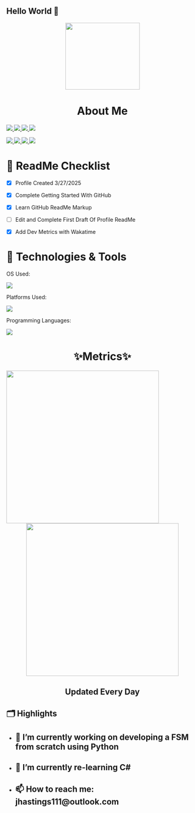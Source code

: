 ## Hello World 👋
<p align="center"> <img src="https://i.gifer.com/origin/f9/f96dbc47ab782dd9970b973046c3adee_w200.gif" height="175x" width="195px"/></p>
<h1 align="center"><b>About Me</b></h1>
<p align="left">

  <a href="https://github.com/Ru3n2013">
    <img src="https://img.shields.io/github/followers/Ru3n2013?style=social"/>
  </a>

  <a href="https://github.com/Ru3n2013">
    <img src="https://img.shields.io/github/stars/Ru3n2013/Ru3n2013?style=social"/>
  </a>
  
  <a href="https://github.com/Ru3n2013">
    <img src="https://img.shields.io/github/forks/Ru3n2013/Ru3n2013?style=social"/>
  </a>

  <a href="https://github.com/Ru3n2013">
    <img src="https://img.shields.io/github/watchers/Ru3n2013/Ru3n2013?style=social"/>
  </a> 
</p> 
<p align="left">
  <a href="https://github.com/Ru3n2013">
    <img src="https://img.shields.io/github/repo-size/Ru3n2013/Ru3n2013?style=social"/>
  </a>

  <a href="https://github.com/Ru3n2013">
    <img src="https://img.shields.io/github/languages/count/Ru3n2013/Ru3n2013?style=social"/>
  </a>

  <a href="https://github.com/Ru3n2013">
    <img src="https://img.shields.io/github/languages/top/Ru3n2013/Ru3n2013?style=social"/>
  </a>

  <a href="https://github.com/Ru3n2013">
    <img src="https://img.shields.io/github/last-commit/Ru3n2013/Ru3n2013?color=green&style=plastic"/>
  </a>
</p>
<h1>📜 ReadMe Checklist</h1>

- [x] Profile Created 3/27/2025
- [x] Complete Getting Started With GitHub
- [x] Learn GitHub ReadMe Markup
- [ ] Edit and Complete First Draft Of Profile ReadMe
- [x] Add Dev Metrics with Wakatime


<h1>
🔧 Technologies & Tools </h1>

OS Used:
<p align="left">
  <a href="https://skillicons.dev">
    <img src="https://skillicons.dev/icons?i=windows,linux,ubuntu,apple" />
  </a>
</p>

Platforms Used:
<p align="left">
  <a href="https://skillicons.dev">
    <img src="https://skillicons.dev/icons?i=ae,androidstudio,blender,discord,flutter,idea,ai,ps,powershell,visualstudio,vscode,wordpress" />
  </a>
</p>

Programming Languages:
<p align="left">
  <a href="https://skillicons.dev">
    <img src="https://skillicons.dev/icons?i=java,css,py,html,php,js,kotlin,mysql," />
  </a>
</p>
<h1 align="center">✨Metrics✨</h1>
<p align="center">
<img src="https://wakatime.com/share/@6f0072d6-46ed-45de-85b4-7003bdc1dbbc/e256594a-8d72-4ae0-a36e-581ba1407574.svg" width="400px" height="400px" align="left"/>
<img src="https://wakatime.com/share/@6f0072d6-46ed-45de-85b4-7003bdc1dbbc/38772343-6bf3-4a60-bc0b-dde427c638d3.svg" width="400px" height="400px"/> </br>
</p>
<h2 align="center">Updated Every Day</h2>

## 🗂️ Highlights 

- <h2>🔭 I’m currently working on developing a FSM from scratch using Python</h2>
- <h2>🌱 I’m currently re-learning C#</h2>
- <h2>📫 How to reach me: jhastings111@outlook.com</h2>

<!--
**Ru3n2013/Ru3n2013** is a ✨ _special_ ✨ repository because its `README.md` (this file) appears on your GitHub profile.

Here are some ideas to get you started:

- 🔭 I’m currently working on ...
- 🌱 I’m currently learning ...
- 👯 I’m looking to collaborate on ...
- 🤔 I’m looking for help with ...
- 💬 Ask me about ...
- 📫 How to reach me: ...
- 😄 Pronouns: ...
- ⚡ Fun fact: ...
-->
